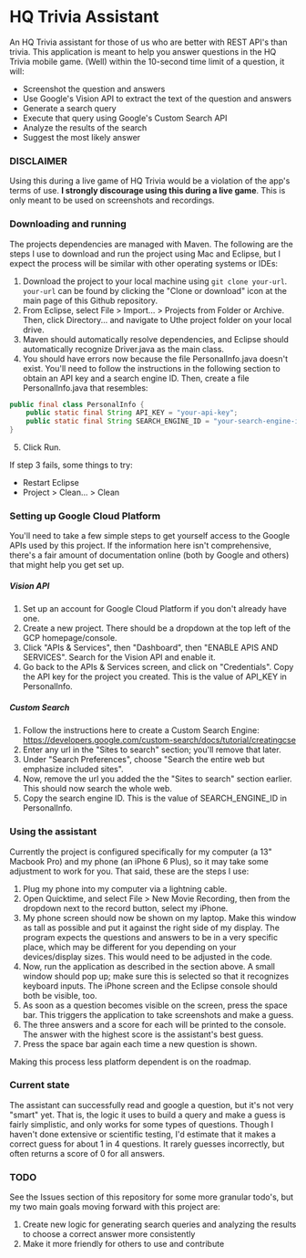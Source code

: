 # HQ Trivia Assistant
An HQ Trivia assistant for those of us who are better with REST API's than trivia.  This application is meant to help you answer questions in the HQ Trivia mobile game.  (Well) within the 10-second time limit of a question, it will:
* Screenshot the question and answers
* Use Google's Vision API to extract the text of the question and answers
* Generate a search query
* Execute that query using Google's Custom Search API
* Analyze the results of the search
* Suggest the most likely answer

### DISCLAIMER
Using this during a live game of HQ Trivia would be a violation of the app's terms of use.  **I strongly discourage using this during a live game**.  This is only meant to be used on screenshots and recordings.

### Downloading and running
The projects dependencies are managed with Maven.  The following are the steps I use to download and run the project using Mac and Eclipse, but I expect the process will be similar with other operating systems or IDEs:
1. Download the project to your local machine using ```git clone your-url```.  ```your-url``` can be found by clicking the "Clone or download" icon at the main page of this Github repository.
2. From Eclipse, select File > Import... > Projects from Folder or Archive.  Then, click Directory... and navigate to Uthe project folder on your local drive.
3. Maven should automatically resolve dependencies, and Eclipse should automatically recognize Driver.java as the main class.
4. You should have errors now because the file PersonalInfo.java doesn't exist.  You'll need to follow the instructions in the following section to obtain an API key and a search engine ID.  Then, create a file PersonalInfo.java that resembles:
```java
public final class PersonalInfo {
	public static final String API_KEY = "your-api-key";
	public static final String SEARCH_ENGINE_ID = "your-search-engine-id";
}
```
5. Click Run.

If step 3 fails, some things to try:
* Restart Eclipse
* Project > Clean... > Clean

### Setting up Google Cloud Platform
You'll need to take a few simple steps to get yourself access to the Google APIs used by this project.  If the information here isn't comprehensive, there's a fair amount of documentation online (both by Google and others) that might help you get set up.

##### Vision API
1. Set up an account for Google Cloud Platform if you don't already have one.
2. Create a new project.  There should be a dropdown at the top left of the GCP homepage/console.
3. Click "APIs & Services", then "Dashboard", then "ENABLE APIS AND SERVICES".  Search for the Vision API and enable it.
4. Go back to the APIs & Services screen, and click on "Credentials".  Copy the API key for the project you created.  This is the value of API_KEY in PersonalInfo.

##### Custom Search
1. Follow the instructions here to create a Custom Search Engine: https://developers.google.com/custom-search/docs/tutorial/creatingcse
2. Enter any url in the "Sites to search" section; you'll remove that later.
3. Under "Search Preferences", choose "Search the entire web but emphasize included sites".
4. Now, remove the url you added the the "Sites to search" section earlier.  This should now search the whole web.
5. Copy the search engine ID.  This is the value of SEARCH_ENGINE_ID in PersonalInfo.

### Using the assistant
Currently the project is configured specifically for my computer (a 13" Macbook Pro) and my phone (an iPhone 6 Plus), so it may take some adjustment to work for you.  That said, these are the steps I use:
1. Plug my phone into my computer via a lightning cable.
2. Open Quicktime, and select File > New Movie Recording, then from the dropdown next to the record button, select my iPhone.
3. My phone screen should now be shown on my laptop.  Make this window as tall as possible and put it against the right side of my display.  The program expects the questions and answers to be in a very specific place, which may be different for you depending on your devices/display sizes.  This would need to be adjusted in the code.
4. Now, run the application as described in the section above.  A small window should pop up; make sure this is selected so that it recognizes keyboard inputs.  The iPhone screen and the Eclipse console should both be visible, too.
5. As soon as a question becomes visible on the screen, press the space bar.  This triggers the application to take screenshots and make a guess.
6. The three answers and a score for each will be printed to the console.  The answer with the highest score is the assistant's best guess.
7. Press the space bar again each time a new question is shown.

Making this process less platform dependent is on the roadmap.

### Current state
The assistant can successfully read and google a question, but it's not very "smart" yet.  That is, the logic it uses to build a query and make a guess is fairly simplistic, and only works for some types of questions.  Though I haven't done extensive or scientific testing, I'd estimate that it makes a correct guess for about 1 in 4 questions.  It rarely guesses incorrectly, but often returns a score of 0 for all answers.

### TODO
See the Issues section of this repository for some more granular todo's, but my two main goals moving forward with this project are:
1. Create new logic for generating search queries and analyzing the results to choose a correct answer more consistently
2. Make it more friendly for others to use and contribute
